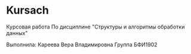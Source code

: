 # Kursach
Курсовая работа
По дисциплине 
"Структуры и алгоритмы обработки данных"


Выполнила: Кареева Вера Владимировна
Группа БФИ1902
